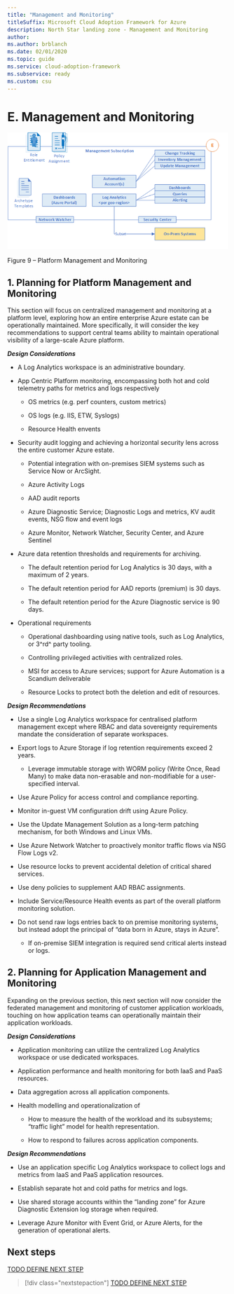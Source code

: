 ```yaml
---
title: "Management and Monitoring"
titleSuffix: Microsoft Cloud Adoption Framework for Azure
description: North Star landing zone - Management and Monitoring
author: 
ms.author: brblanch
ms.date: 02/01/2020
ms.topic: guide
ms.service: cloud-adoption-framework
ms.subservice: ready
ms.custom: csu
---
```



# E. Management and Monitoring

[![Management and Monitoring](./media/mgmt-mon.png "Management and Monitoring")](./media/mgmt-mon.png)

Figure 9 – Platform Management and Monitoring

## 1. Planning for Platform Management and Monitoring

This section will focus on centralized management and monitoring at a platform level, exploring how an entire enterprise Azure estate can be operationally maintained. More specifically, it will consider the key recommendations to support central teams ability to maintain operational visibility of a large-scale Azure platform.

***Design Considerations***

- A Log Analytics workspace is an administrative boundary.

- App Centric Platform monitoring, encompassing both hot and cold telemetry paths for metrics and logs respectively

    - OS metrics (e.g. perf counters, custom metrics)

    - OS logs (e.g. IIS, ETW, Syslogs)

    - Resource Health envents

- Security audit logging and achieving a horizontal security lens across the entire customer Azure estate.

    - Potential integration with on-premises SIEM systems such as Service Now or ArcSight.

    - Azure Activity Logs

    - AAD audit reports

    - Azure Diagnostic Service; Diagnostic Logs and metrics, KV audit events, NSG flow and event logs

    - Azure Monitor, Network Watcher, Security Center, and Azure Sentinel

- Azure data retention thresholds and requirements for archiving.

    - The default retention period for Log Analytics is 30 days, with a maximum of 2 years.

    - The default retention period for AAD reports (premium) is 30 days.

    - The default retention period for the Azure Diagnostic service is 90 days.

- Operational requirements

    - Operational dashboarding using native tools, such as Log Analytics, or 3^rd^ party tooling.

    - Controlling privileged activities with centralized roles.

    - MSI for access to Azure services; support for Azure Automation is a Scandium deliverable

    - Resource Locks to protect both the deletion and edit of resources.

***Design Recommendations***

- Use a single Log Analytics workspace for centralised platform management except where RBAC and data sovereignty requirements mandate the consideration of separate workspaces.

- Export logs to Azure Storage if log retention requirements exceed 2 years.

    - Leverage immutable storage with WORM policy (Write Once, Read Many) to make data non-erasable and non-modifiable for a user-specified interval.

- Use Azure Policy for access control and compliance reporting.

- Monitor in-guest VM configuration drift using Azure Policy.

- Use the Update Management Solution as a long-term patching mechanism, for both Windows and Linux VMs.

- Use Azure Network Watcher to proactively monitor traffic flows via NSG Flow Logs v2.

- Use resource locks to prevent accidental deletion of critical shared services.

- Use deny policies to supplement AAD RBAC assignments.

- Include Service/Resource Health events as part of the overall platform monitoring solution.

<!-- -->

- Do not send raw logs entries back to on premise monitoring systems, but instead adopt the principal of “data born in Azure, stays in Azure”.

    - If on-premise SIEM integration is required send critical alerts instead or logs.

## 2. Planning for Application Management and Monitoring

Expanding on the previous section, this next section will now consider the federated management and monitoring of customer application workloads, touching on how application teams can operationally maintain their application workloads.

***Design Considerations***

- Application monitoring can utilize the centralized Log Analytics workspace or use dedicated workspaces.

- Application performance and health monitoring for both IaaS and PaaS resources.

- Data aggregation across all application components.

- Health modelling and operationalization of

    - How to measure the health of the workload and its subsystems; “traffic light” model for health representation.

    - How to respond to failures across application components.

***Design Recommendations***

- Use an application specific Log Analytics workspace to collect logs and metrics from IaaS and PaaS application resources.

- Establish separate hot and cold paths for metrics and logs.

- Use shared storage accounts within the “landing zone” for Azure Diagnostic Extension log storage when required.

- Leverage Azure Monitor with Event Grid, or Azure Alerts, for the generation of operational alerts.

## Next steps

[TODO DEFINE NEXT STEP](./index.md)

> [!div class="nextstepaction"]
> [TODO DEFINE NEXT STEP](./index.md)